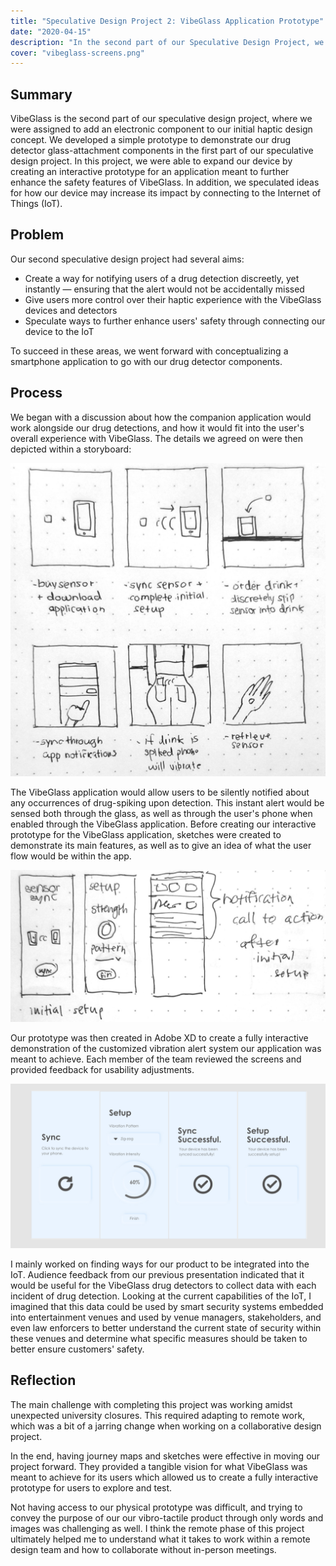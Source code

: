 ```yaml
---
title: "Speculative Design Project 2: VibeGlass Application Prototype"
date: "2020-04-15"
description: "In the second part of our Speculative Design Project, we added an electronic component to our haptic device."
cover: "vibeglass-screens.png"
---
```


## Summary

VibeGlass is the second part of our speculative design project, where we were assigned to add an electronic component to our initial haptic design concept. We developed a simple prototype to demonstrate our drug detector glass-attachment components in the first part of our speculative design project. In this project, we were able to expand our device by creating an interactive prototype for an application meant to further enhance the safety features of VibeGlass. In addition, we speculated ideas for how our device may increase its impact by connecting to the Internet of Things (IoT).

## Problem

Our second speculative design project had several aims:

- Create a way for notifying users of a drug detection discreetly, yet instantly — ensuring that the alert would not be accidentally missed
- Give users more control over their haptic experience with the VibeGlass devices and detectors
- Speculate ways to further enhance users' safety through connecting our device to the IoT

To succeed in these areas, we went forward with conceptualizing a smartphone application to go with our drug detector components.

## Process

We began with a discussion about how the companion application would work alongside our drug detections, and how it would fit into the user's overall experience with VibeGlass. The details we agreed on were then depicted within a storyboard:

![local image](./vibeglass-storyboard.png "VibeGlass storyboard")

The VibeGlass application would allow users to be silently notified about any occurrences of drug-spiking upon detection. This instant alert would be sensed both through the glass, as well as through the user's phone when enabled through the VibeGlass application. Before creating our interactive prototype for the VibeGlass application, sketches were created to demonstrate its main features, as well as to give an idea of what the user flow would be within the app. 

![local image](./vibeglass-sketches.png "VibeGlass sketches")

Our prototype was then created in Adobe XD to create a fully interactive demonstration of the customized vibration alert system our application was meant to achieve. Each member of the team reviewed the screens and provided feedback for usability adjustments.

![local image](./vibeglass-screens.png "VibeGlass screens")

I mainly worked on finding ways for our product to be integrated into the IoT. Audience feedback from our previous presentation indicated that it would be useful for the VibeGlass drug detectors to collect data with each incident of drug detection. Looking at the current capabilities of the IoT, I imagined that this data could be used by smart security systems embedded into entertainment venues and used by venue managers, stakeholders, and even law enforcers to better understand the current state of security within these venues and determine what specific measures should be taken to better ensure customers' safety.

## Reflection

The main challenge with completing this project was working amidst unexpected university closures. This required adapting to remote work, which was a bit of a jarring change when working on a collaborative design project. 

In the end, having journey maps and sketches were effective in moving our project forward. They provided a tangible vision for what VibeGlass was meant to achieve for its users which allowed us to create a fully interactive prototype for users to explore and test.

Not having access to our physical prototype was difficult, and trying to convey the purpose of our our vibro-tactile product through only words and images was challenging as well. I think the remote phase of this project ultimately helped me to understand what it takes to work within a remote design team and how to collaborate without in-person meetings.

